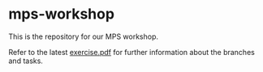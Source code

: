 # mps-workshop
This is the repository for our MPS workshop.

Refer to the latest [exercise.pdf](https://aqua-scm.cs.tu-dortmund.de/aqua/mps-workshop/-/jobs/artifacts/master/raw/latex-code/exercise/exercise.pdf?job=build) for further information about the branches and tasks.
